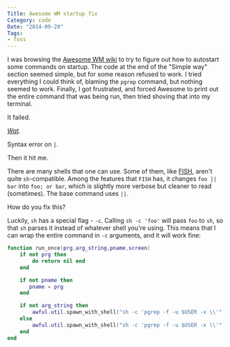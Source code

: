 ```yaml
---
Title: Awesome WM startup fix
Category: code
Date: "2014-09-29"
Tags:
- foss
---
```


I was browsing the [Awesome WM wiki][Awesome wiki] to try to figure out how to autostart some commands on startup. The code at the end of the "Simple way" section seemed simple, but for some reason refused to work. I tried everything I could think of, blaming the `pgrep` command, but nothing seemed to work. Finally, I got frustrated, and forced Awesome to print out the entire command that was being run, then tried shoving that into my terminal.

It failed.

*[Wat].*

Syntax error on `|`.

Then it hit me.

There are many shells that one can use. Some of them, like [FISH], aren't quite `sh`-compatible. Among the features that `FISH` has, it changes `foo || bar` into `foo; or bar`, which is slightly more verbose but cleaner to read (sometimes). The base command uses `||`.

How do you fix this?

Luckily, `sh` has a special flag - `-c`. Calling `sh -c 'foo'` will pass `foo` to `sh`, so that `sh` parses it instead of whatever shell you're using. This means that I can wrap the entire command in `-c` arguments, and it will work fine:

```lua
function run_once(prg,arg_string,pname,screen)
    if not prg then
        do return nil end
    end

    if not pname then
       pname = prg
    end

    if not arg_string then
        awful.util.spawn_with_shell("sh -c 'pgrep -f -u $USER -x \\'" .. pname .. "\\' || (" .. prg .. ")'",screen)
    else
        awful.util.spawn_with_shell("sh -c 'pgrep -f -u $USER -x \\'" .. pname .. " ".. arg_string .."\\' || (" .. prg .. " " .. arg_string .. ")'",screen)
    end
end

```

[Awesome wiki]: http://awesome.naquadah.org/wiki/Autostart#Simple_way
[Wat]: https://www.destroyallsoftware.com/talks/wat
[FISH]: http://fishshell.com/

